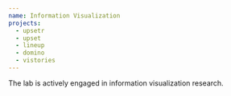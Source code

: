```yaml
---
name: Information Visualization
projects:
  - upsetr
  - upset
  - lineup
  - domino
  - vistories
---
```

The lab is actively engaged in information visualization research.